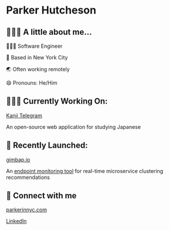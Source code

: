 # **Parker Hutcheson**

## **🙋🏼‍♂️ A little about me...**

👨🏼‍💻 Software Engineer

📍 Based in New York City

🌏 Often working remotely

😄 Pronouns: He/Him

## **👷🏼‍♂️ Currently Working On:**

[Kanji Telegram](https://github.com/Parker9706/kanji-telegram)

An open-source web application for studying Japanese

## **🚀 Recently Launched:**

[gimbap.io](https://www.gimbap.io)

An [endpoint monitoring tool](https://medium.com/@gimbap_io/gimbap-real-time-microservice-clustering-recommendations-decbe2040c88) for real-time microservice clustering recommendations

## **💌 Connect with me**
[parkerinnyc.com](https://parkerinnnyc.herokuapp.com/)

[LinkedIn](https://www.linkedin.com/in/parkerhutcheson)

<!--
**Parker9706/Parker9706** is a ✨ _special_ ✨ repository because its `README.md` (this file) appears on your GitHub profile.

Here are some ideas to get you started:

- 🔭 I’m currently working on ...
- 🌱 I’m currently learning ...
- 👯 I’m looking to collaborate on ...
- 🤔 I’m looking for help with ...
- 💬 Ask me about ...
- 📫 How to reach me: ...
- 😄 Pronouns: ...
- ⚡ Fun fact: ...
-->
